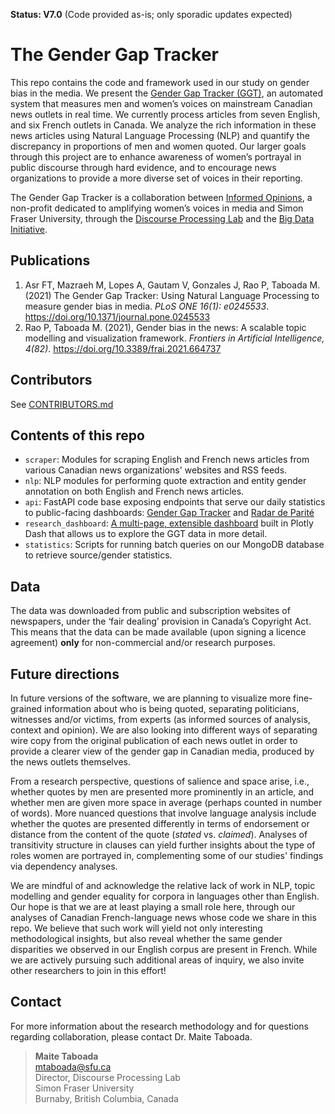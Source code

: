 __Status: V7.0__ (Code provided as-is; only sporadic updates expected)

# The Gender Gap Tracker

This repo contains the code and framework used in our study on gender bias in the media. We present the [Gender Gap Tracker (GGT)](https://gendergaptracker.informedopinions.org/), an automated system that measures men and women’s voices on mainstream Canadian news outlets in real time. We currently process articles from seven English, and six French outlets in Canada. We analyze the rich information in these news articles using Natural Language Processing (NLP) and quantify the discrepancy in proportions of men and women quoted. Our larger goals through this project are to enhance awareness of women’s portrayal in public discourse through hard evidence, and to encourage news organizations to provide a more diverse set of voices in their reporting.

The Gender Gap Tracker is a collaboration between [Informed Opinions](https://informedopinions.org/), a non-profit dedicated to amplifying women’s voices in media and Simon Fraser University, through the [Discourse Processing Lab](https://www.sfu.ca/discourse-lab.html) and the [Big Data Initiative](https://www.sfu.ca/big-data/big-data-sfu).

## Publications
1. Asr FT, Mazraeh M, Lopes A, Gautam V, Gonzales J, Rao P, Taboada M. (2021) The Gender Gap Tracker: Using Natural Language Processing to measure gender bias in media. *PLoS ONE 16(1): e0245533*. https://doi.org/10.1371/journal.pone.0245533
2. Rao P, Taboada M. (2021), Gender bias in the news: A scalable topic modelling and visualization framework. *Frontiers in Artificial Intelligence, 4(82)*. https://doi.org/10.3389/frai.2021.664737


## Contributors

See [CONTRIBUTORS.md](CONTRIBUTORS.md)
## Contents of this repo

* `scraper`: Modules for scraping English and French news articles from various Canadian news organizations' websites and RSS feeds.
* `nlp`: NLP modules for performing quote extraction and entity gender annotation on both English and French news articles.
* `api`: FastAPI code base exposing endpoints that serve our daily statistics to public-facing dashboards: [Gender Gap Tracker](https://gendergaptracker.informedopinions.org) and [Radar de Parité](https://radardeparite.femmesexpertes.ca)
* `research_dashboard`: [A multi-page, extensible dashboard](https://gendergaptracker.research.sfu.ca/) built in Plotly Dash that allows us to explore the GGT data in more detail.
* `statistics`: Scripts for running batch queries on our MongoDB database to retrieve source/gender statistics.

## Data

The data was downloaded from public and subscription websites of newspapers, under the ‘fair dealing’ provision in Canada’s Copyright Act. This means that the data can be made available (upon signing a licence agreement) **only** for non-commercial and/or research purposes.

## Future directions

In future versions of the software, we are planning to visualize more fine-grained information about who is being quoted, separating politicians, witnesses and/or victims, from experts (as informed sources of analysis, context and opinion). We are also looking into different ways of separating wire copy from the original publication of each news outlet in order to provide a clearer view of the gender gap in Canadian media, produced by the news outlets themselves.

From a research perspective, questions of salience and space arise, i.e., whether quotes by men are presented more prominently in an article, and whether men are given more space in average (perhaps counted in number of words). More nuanced questions that involve language analysis include whether the quotes are presented differently in terms of endorsement or distance from the content of the quote (*stated* vs. *claimed*). Analyses of transitivity structure in clauses can yield further insights about the type of roles women are portrayed in, complementing some of our studies' findings via dependency analyses.

We are mindful of and acknowledge the relative lack of work in NLP, topic modelling and gender equality for corpora in languages other than English. Our hope is that we are at least playing a small role here, through our analyses of Canadian French-language news whose code we share in this repo. We believe that such work will yield not only interesting methodological insights, but also reveal whether the same gender disparities we observed in our English corpus are present in French. While we are actively pursuing such additional areas of inquiry, we also invite other researchers to join in this effort!


## Contact

For more information about the research methodology and for questions regarding collaboration, please contact Dr. Maite Taboada.

> **Maite Taboada**  
mtaboada@sfu.ca  
Director, Discourse Processing Lab  
Simon Fraser University  
Burnaby, British Columbia, Canada  
